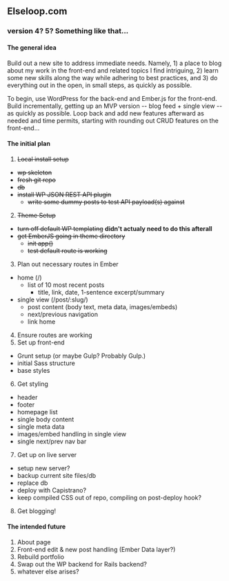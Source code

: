 ## Elseloop.com
### version 4? 5? Something like that...

#### The general idea
Build out a new site to address immediate needs. Namely, 1) a place to blog about my work in the front-end and related topics I find intriguing, 2) learn some new skills along the way while adhering to best practices, and 3) do everything out in the open, in small steps, as quickly as possible.

To begin, use WordPress for the back-end and Ember.js for the front-end. Build incrementally, getting up an MVP version -- blog feed + single view -- as quickly as possible. Loop back and add new features afterward as needed and time permits, starting with rounding out CRUD features on the front-end...

#### The initial plan
1. ~~Local install setup~~
  * ~~wp skeleton~~
  * ~~fresh git repo~~
  * ~~db~~
  * ~~install WP JSON REST API plugin~~
    * ~~write some dummy posts to test API payload(s) against~~
2. ~~Theme Setup~~
  * ~~turn off default WP templating~~ **didn't actualy need to do this afterall**
  * ~~get EmberJS going in theme directory~~
    * ~~init app()~~
    * ~~test default route is working~~
3. Plan out necessary routes in Ember
  * home (/)
    * list of 10 most recent posts
      * title, link, date, 1-sentence excerpt/summary
  * single view (/post/:slug/)
    * post content (body text, meta data, images/embeds)
    * next/previous navigation
    * link home
4. Ensure routes are working
5. Set up front-end
  * Grunt setup (or maybe Gulp? Probably Gulp.)
  * initial Sass structure
  * base styles
6. Get styling
  * header
  * footer
  * homepage list
  * single body content
  * single meta data
  * images/embed handling in single view
  * single next/prev nav bar
7. Get up on live server
  * setup new server?
  * backup current site files/db
  * replace db
  * deploy with Capistrano?
  * keep compiled CSS out of repo, compiling on post-deploy hook?
8. Get blogging!

#### The intended future
1. About page
2. Front-end edit & new post handling (Ember Data layer?)
3. Rebuild portfolio
4. Swap out the WP backend for Rails backend?
5. whatever else arises?